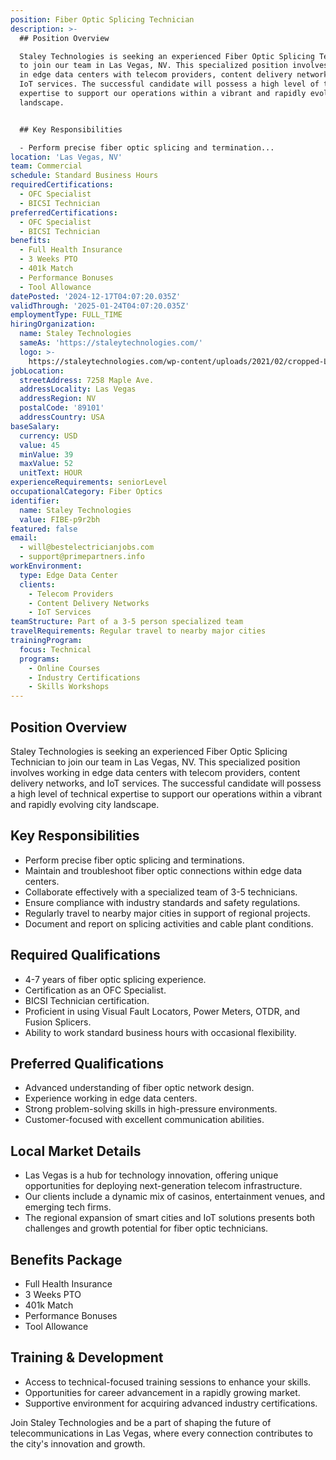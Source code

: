 ```yaml
---
position: Fiber Optic Splicing Technician
description: >-
  ## Position Overview

  Staley Technologies is seeking an experienced Fiber Optic Splicing Technician
  to join our team in Las Vegas, NV. This specialized position involves working
  in edge data centers with telecom providers, content delivery networks, and
  IoT services. The successful candidate will possess a high level of technical
  expertise to support our operations within a vibrant and rapidly evolving city
  landscape.


  ## Key Responsibilities

  - Perform precise fiber optic splicing and termination...
location: 'Las Vegas, NV'
team: Commercial
schedule: Standard Business Hours
requiredCertifications:
  - OFC Specialist
  - BICSI Technician
preferredCertifications:
  - OFC Specialist
  - BICSI Technician
benefits:
  - Full Health Insurance
  - 3 Weeks PTO
  - 401k Match
  - Performance Bonuses
  - Tool Allowance
datePosted: '2024-12-17T04:07:20.035Z'
validThrough: '2025-01-24T04:07:20.035Z'
employmentType: FULL_TIME
hiringOrganization:
  name: Staley Technologies
  sameAs: 'https://staleytechnologies.com/'
  logo: >-
    https://staleytechnologies.com/wp-content/uploads/2021/02/cropped-Logo_StaleyTechnologies.png
jobLocation:
  streetAddress: 7258 Maple Ave.
  addressLocality: Las Vegas
  addressRegion: NV
  postalCode: '89101'
  addressCountry: USA
baseSalary:
  currency: USD
  value: 45
  minValue: 39
  maxValue: 52
  unitText: HOUR
experienceRequirements: seniorLevel
occupationalCategory: Fiber Optics
identifier:
  name: Staley Technologies
  value: FIBE-p9r2bh
featured: false
email:
  - will@bestelectricianjobs.com
  - support@primepartners.info
workEnvironment:
  type: Edge Data Center
  clients:
    - Telecom Providers
    - Content Delivery Networks
    - IoT Services
teamStructure: Part of a 3-5 person specialized team
travelRequirements: Regular travel to nearby major cities
trainingProgram:
  focus: Technical
  programs:
    - Online Courses
    - Industry Certifications
    - Skills Workshops
---
```




## Position Overview
Staley Technologies is seeking an experienced Fiber Optic Splicing Technician to join our team in Las Vegas, NV. This specialized position involves working in edge data centers with telecom providers, content delivery networks, and IoT services. The successful candidate will possess a high level of technical expertise to support our operations within a vibrant and rapidly evolving city landscape.

## Key Responsibilities
- Perform precise fiber optic splicing and terminations.
- Maintain and troubleshoot fiber optic connections within edge data centers.
- Collaborate effectively with a specialized team of 3-5 technicians.
- Ensure compliance with industry standards and safety regulations.
- Regularly travel to nearby major cities in support of regional projects.
- Document and report on splicing activities and cable plant conditions.

## Required Qualifications
- 4-7 years of fiber optic splicing experience.
- Certification as an OFC Specialist.
- BICSI Technician certification.
- Proficient in using Visual Fault Locators, Power Meters, OTDR, and Fusion Splicers.
- Ability to work standard business hours with occasional flexibility.

## Preferred Qualifications
- Advanced understanding of fiber optic network design.
- Experience working in edge data centers.
- Strong problem-solving skills in high-pressure environments.
- Customer-focused with excellent communication abilities.

## Local Market Details
- Las Vegas is a hub for technology innovation, offering unique opportunities for deploying next-generation telecom infrastructure.
- Our clients include a dynamic mix of casinos, entertainment venues, and emerging tech firms.
- The regional expansion of smart cities and IoT solutions presents both challenges and growth potential for fiber optic technicians.

## Benefits Package
- Full Health Insurance
- 3 Weeks PTO
- 401k Match
- Performance Bonuses
- Tool Allowance

## Training & Development
- Access to technical-focused training sessions to enhance your skills.
- Opportunities for career advancement in a rapidly growing market.
- Supportive environment for acquiring advanced industry certifications.

Join Staley Technologies and be a part of shaping the future of telecommunications in Las Vegas, where every connection contributes to the city's innovation and growth.
